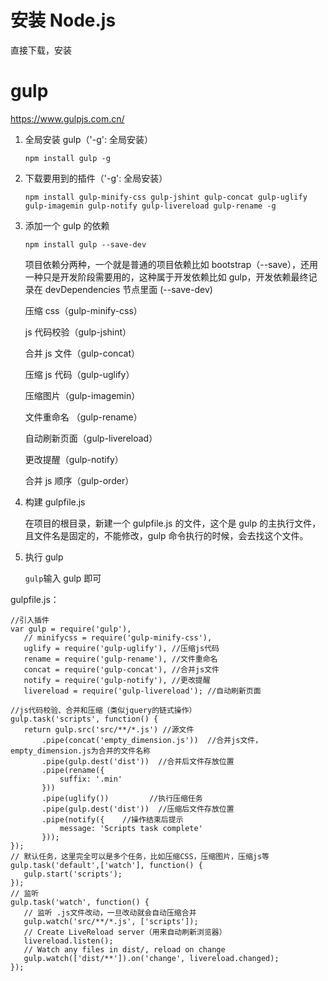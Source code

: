 # 安装 Node.js

直接下载，安装

# gulp

<https://www.gulpjs.com.cn/>

1.  全局安装 gulp（'-g': 全局安装）

    `npm install gulp -g`
2.  下载要用到的插件（'-g': 全局安装）

    `npm install gulp-minify-css gulp-jshint gulp-concat gulp-uglify gulp-imagemin gulp-notify gulp-livereload gulp-rename -g`  
3.  添加一个 gulp 的依赖 

    `npm install gulp --save-dev`

    项目依赖分两种，一个就是普通的项目依赖比如 bootstrap（--save），还用一种只是开发阶段需要用的，这种属于开发依赖比如 gulp，开发依赖最终记录在 devDependencies 节点里面 (--save-dev)

    压缩 css（gulp-minify-css）

    js 代码校验（gulp-jshint）

    合并 js 文件（gulp-concat）

    压缩 js 代码（gulp-uglify）

    压缩图片（gulp-imagemin）

    文件重命名 （gulp-rename）

    自动刷新页面（gulp-livereload）

    更改提醒（gulp-notify）

    合并 js 顺序（gulp-order）  
4.  构建 gulpfile.js

    在项目的根目录，新建一个 gulpfile.js 的文件，这个是 gulp 的主执行文件，且文件名是固定的，不能修改，gulp 命令执行的时候，会去找这个文件。
5.  执行 gulp

    `gulp`输入 gulp 即可  

gulpfile.js：

    //引入插件
    var gulp = require('gulp'),
       // minifycss = require('gulp-minify-css'),
       uglify = require('gulp-uglify'), //压缩js代码
       rename = require('gulp-rename'), //文件重命名
       concat = require('gulp-concat'), //合并js文件
       notify = require('gulp-notify'), //更改提醒
       livereload = require('gulp-livereload'); //自动刷新页面

    //js代码校验、合并和压缩（类似jquery的链式操作）
    gulp.task('scripts', function() {
       return gulp.src('src/**/*.js') //源文件
           .pipe(concat('empty_dimension.js'))  //合并js文件，empty_dimension.js为合并的文件名称
           .pipe(gulp.dest('dist'))  //合并后文件存放位置
           .pipe(rename({
               suffix: '.min'
           }))
           .pipe(uglify())         //执行压缩任务
           .pipe(gulp.dest('dist'))  //压缩后文件存放位置
           .pipe(notify({    //操作结束后提示
               message: 'Scripts task complete'
           }));
    });
    // 默认任务，这里完全可以是多个任务，比如压缩CSS，压缩图片，压缩js等
    gulp.task('default',['watch'], function() {
       gulp.start('scripts');
    });
    // 监听
    gulp.task('watch', function() {
       // 监听 .js文件改动，一旦改动就会自动压缩合并
       gulp.watch('src/**/*.js', ['scripts']);
       // Create LiveReload server（用来自动刷新浏览器）
       livereload.listen();
       // Watch any files in dist/, reload on change
       gulp.watch(['dist/**']).on('change', livereload.changed);
    });
